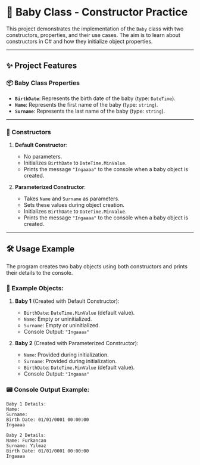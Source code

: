 # 🍼 Baby Class - Constructor Practice

This project demonstrates the implementation of the `Baby` class with two constructors, properties, and their use cases. The aim is to learn about constructors in C# and how they initialize object properties.

---

## ✨ Project Features

### 📦 Baby Class Properties
- **`BirthDate`**: Represents the birth date of the baby (type: `DateTime`).
- **`Name`**: Represents the first name of the baby (type: `string`).
- **`Surname`**: Represents the last name of the baby (type: `string`).

---

### 🚀 Constructors
1. **Default Constructor**:
   - No parameters.
   - Initializes `BirthDate` to `DateTime.MinValue`.
   - Prints the message `"Ingaaaa"` to the console when a baby object is created.

2. **Parameterized Constructor**:
   - Takes `Name` and `Surname` as parameters.
   - Sets these values during object creation.
   - Initializes `BirthDate` to `DateTime.MinValue`.
   - Prints the message `"Ingaaaa"` to the console when a baby object is created.

---

## 🛠️ Usage Example

The program creates two baby objects using both constructors and prints their details to the console.

### 🧸 Example Objects:
1. **Baby 1** (Created with Default Constructor):
   - `BirthDate`: `DateTime.MinValue` (default value).
   - `Name`: Empty or uninitialized.
   - `Surname`: Empty or uninitialized.
   - Console Output: `"Ingaaaa"`

2. **Baby 2** (Created with Parameterized Constructor):
   - `Name`: Provided during initialization.
   - `Surname`: Provided during initialization.
   - `BirthDate`: `DateTime.MinValue` (default value).
   - Console Output: `"Ingaaaa"`

### 📟 Console Output Example:
```plaintext
Baby 1 Details:
Name: 
Surname: 
Birth Date: 01/01/0001 00:00:00
Ingaaaa

Baby 2 Details:
Name: Furkancan
Surname: Yılmaz
Birth Date: 01/01/0001 00:00:00
Ingaaaa
